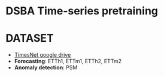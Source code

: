 # DSBA Time-series pretraining

DATASET
======
- [TimesNet google drive](https://drive.google.com/drive/folders/13Cg1KYOlzM5C7K8gK8NfC-F3EYxkM3D2)
- **Forecasting**: ETTh1, ETTm1, ETTh2, ETTm2 
- **Anomaly detection**: PSM